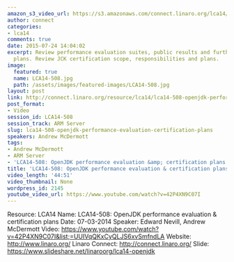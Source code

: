 ```yaml
---
amazon_s3_video_url: https://s3.amazonaws.com/connect.linaro.org/lca14/videos/03-07-Friday/LCA14-508-+OpenJDK+performance+evaluation+%26+certification+plans.mp4
author: connect
categories:
- lca14
comments: true
date: 2015-07-24 14:04:02
excerpt: Review performance evaluation suites, public results and further optimisation
  plans. Review JCK certification scope, responsibilities and plans.
image:
  featured: true
  name: LCA14-508.jpg
  path: /assets/images/featured-images/LCA14-508.jpg
layout: post
link: http://connect.linaro.org/resource/lca14/lca14-508-openjdk-performance-evaluation-certification-plans/
post_format:
- Video
session_id: LCA14-508
session_track: ARM Server
slug: lca14-508-openjdk-performance-evaluation-certification-plans
speakers: Andrew McDermott
tags:
- Andrew McDermott
- ARM Server
- 'LCA14-508: OpenJDK performance evaluation &amp; certification plans'
title: 'LCA14-508: OpenJDK performance evaluation & certification plans'
video_length: '44:51'
video_thumbnail: None
wordpress_id: 2145
youtube_video_url: https://www.youtube.com/watch?v=42P4XN9C07I
---
```


Resource: LCA14
Name: LCA14-508: OpenJDK performance evaluation & certification plans
Date: 07-03-2014
Speaker: Edward Nevill, Andrew McDermott
Video: https://www.youtube.com/watch?v=42P4XN9C07I&list;=UUIVqQKxCyQLJS6xvSmfndLA
Website: http://www.linaro.org/
Linaro Connect: http://connect.linaro.org/
Slide:  https://www.slideshare.net/linaroorg/lca14-openjdk